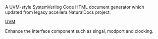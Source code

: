 A UVM-style SystemVerilog Code HTML document generator which updated from legacy accellera NaturalDocs project:

[UVM](https://github.com/accellera/uvm)

Enhance the interface component such as singal, modport and clocking.
